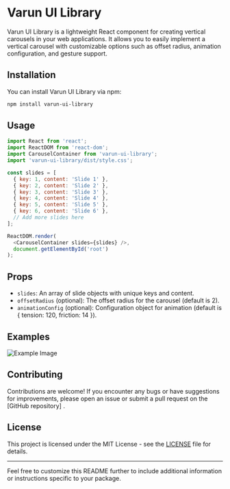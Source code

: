# Varun UI Library

Varun UI Library is a lightweight React component for creating vertical carousels in your web applications. It allows you to easily implement a vertical carousel with customizable options such as offset radius, animation configuration, and gesture support.

## Installation

You can install Varun UI Library via npm:

```bash
npm install varun-ui-library
```

## Usage

```javascript
import React from 'react';
import ReactDOM from 'react-dom';
import CarouselContainer from 'varun-ui-library';
import 'varun-ui-library/dist/style.css';

const slides = [
  { key: 1, content: 'Slide 1' },
  { key: 2, content: 'Slide 2' },
  { key: 3, content: 'Slide 3' },
  { key: 4, content: 'Slide 4' },
  { key: 5, content: 'Slide 5' },
  { key: 6, content: 'Slide 6' },
  // Add more slides here
];

ReactDOM.render(
  <CarouselContainer slides={slides} />,
  document.getElementById('root')
);
```

## Props

- `slides`: An array of slide objects with unique keys and content.
- `offsetRadius` (optional): The offset radius for the carousel (default is 2).
- `animationConfig` (optional): Configuration object for animation (default is { tension: 120, friction: 14 }).

## Examples

![Example Image](./dist/carousel1.jpg)


## Contributing

Contributions are welcome! If you encounter any bugs or have suggestions for improvements, please open an issue or submit a pull request on the [GitHub repository] .

## License

This project is licensed under the MIT License - see the [LICENSE](LICENSE) file for details.

---

Feel free to customize this README further to include additional information or instructions specific to your package.